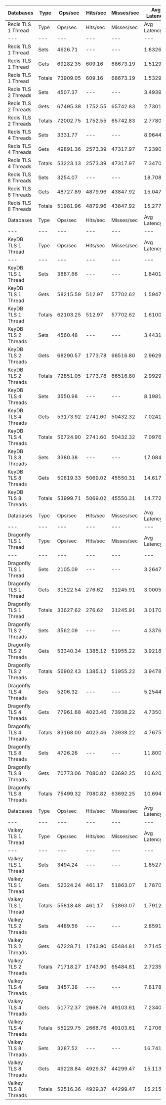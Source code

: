 | Databases | Type | Ops/sec | Hits/sec | Misses/sec | Avg Latency | p50 Latency | p99 Latency | p99.9 Latency | KB/sec |
| --- | --- | --- | --- | --- | --- | --- | --- | --- | --- |
| Redis TLS 1 Thread | Type | Ops/sec | Hits/sec | Misses/sec | Avg Latency | p50 Latency | p99 Latency | p99.9 Latency | KB/sec |
| --- | --- | --- | --- | --- | --- | --- | --- | --- | --- |
Redis TLS 1 Thread | Sets | 4626.71 | --- | --- | 1.83261 | 1.43900 | 2.39900 | 122.36700 | 2529.51 |
Redis TLS 1 Thread | Gets | 69282.35 | 609.16 | 68673.19 | 1.51293 | 1.43900 | 2.33500 | 2.97500 | 3001.96 |
Redis TLS 1 Thread | Totals | 73909.05 | 609.16 | 68673.19 | 1.53294 | 1.43900 | 2.33500 | 3.00700 | 5531.46 |
Redis TLS 2 Threads | Sets | 4507.37 | --- | --- | 3.49394 | 2.60700 | 4.57500 | 284.67100 | 2464.27 |
Redis TLS 2 Threads | Gets | 67495.38 | 1752.55 | 65742.83 | 2.73019 | 2.60700 | 4.47900 | 4.83100 | 3507.49 |
Redis TLS 2 Threads | Totals | 72002.75 | 1752.55 | 65742.83 | 2.77800 | 2.60700 | 4.47900 | 4.86300 | 5971.76 |
Redis TLS 4 Threads | Sets | 3331.77 | --- | --- | 8.96440 | 7.19900 | 14.14300 | 634.87900 | 1821.55 |
Redis TLS 4 Threads | Gets | 49891.36 | 2573.39 | 47317.97 | 7.23900 | 7.19900 | 12.15900 | 14.78300 | 3235.40 |
Redis TLS 4 Threads | Totals | 53223.13 | 2573.39 | 47317.97 | 7.34701 | 7.19900 | 13.24700 | 14.84700 | 5056.94 |
Redis TLS 8 Threads | Sets | 3254.07 | --- | --- | 18.70848 | 14.97500 | 21.50300 | 1376.25500 | 1779.07 |
Redis TLS 8 Threads | Gets | 48727.89 | 4879.96 | 43847.92 | 15.04794 | 14.91100 | 18.68700 | 30.71900 | 4350.17 |
Redis TLS 8 Threads | Totals | 51981.96 | 4879.96 | 43847.92 | 15.27709 | 14.91100 | 18.81500 | 30.84700 | 6129.24 |
| Databases | Type | Ops/sec | Hits/sec | Misses/sec | Avg Latency | p50 Latency | p99 Latency | p99.9 Latency | KB/sec |
| --- | --- | --- | --- | --- | --- | --- | --- | --- | --- |
| KeyDB TLS 1 Thread | Type | Ops/sec | Hits/sec | Misses/sec | Avg Latency | p50 Latency | p99 Latency | p99.9 Latency | KB/sec |
| --- | --- | --- | --- | --- | --- | --- | --- | --- | --- |
KeyDB TLS 1 Thread | Sets | 3887.66 | --- | --- | 1.84012 | 1.71900 | 2.70300 | 99.83900 | 2125.46 |
KeyDB TLS 1 Thread | Gets | 58215.59 | 512.97 | 57702.62 | 1.59471 | 1.71100 | 2.52700 | 3.15100 | 2523.00 |
KeyDB TLS 1 Thread | Totals | 62103.25 | 512.97 | 57702.62 | 1.61007 | 1.71100 | 2.54300 | 3.18300 | 4648.46 |
KeyDB TLS 2 Threads | Sets | 4560.48 | --- | --- | 3.44315 | 2.51100 | 5.27900 | 194.55900 | 2493.30 |
KeyDB TLS 2 Threads | Gets | 68290.57 | 1773.78 | 66516.80 | 2.96291 | 2.51100 | 5.21500 | 6.07900 | 3549.11 |
KeyDB TLS 2 Threads | Totals | 72851.05 | 1773.78 | 66516.80 | 2.99297 | 2.51100 | 5.21500 | 6.23900 | 6042.41 |
KeyDB TLS 4 Threads | Sets | 3550.98 | --- | --- | 8.19813 | 6.91100 | 13.95100 | 489.47100 | 1941.39 |
KeyDB TLS 4 Threads | Gets | 53173.92 | 2741.60 | 50432.32 | 7.02412 | 6.91100 | 13.75900 | 14.59100 | 3447.71 |
KeyDB TLS 4 Threads | Totals | 56724.90 | 2741.60 | 50432.32 | 7.09761 | 6.91100 | 13.75900 | 14.65500 | 5389.10 |
KeyDB TLS 8 Threads | Sets | 3380.38 | --- | --- | 17.08420 | 14.52700 | 28.67100 | 966.65500 | 1848.12 |
KeyDB TLS 8 Threads | Gets | 50619.33 | 5069.02 | 45550.31 | 14.61763 | 14.46300 | 27.77500 | 30.59100 | 4518.85 |
KeyDB TLS 8 Threads | Totals | 53999.71 | 5069.02 | 45550.31 | 14.77203 | 14.52700 | 27.90300 | 30.71900 | 6366.97 |
| Databases | Type | Ops/sec | Hits/sec | Misses/sec | Avg Latency | p50 Latency | p99 Latency | p99.9 Latency | KB/sec |
| --- | --- | --- | --- | --- | --- | --- | --- | --- | --- |
| Dragonfly TLS 1 Thread | Type | Ops/sec | Hits/sec | Misses/sec | Avg Latency | p50 Latency | p99 Latency | p99.9 Latency | KB/sec |
| --- | --- | --- | --- | --- | --- | --- | --- | --- | --- |
Dragonfly TLS 1 Thread | Sets | 2105.09 | --- | --- | 3.26474 | 2.95900 | 6.68700 | 110.59100 | 1150.89 |
Dragonfly TLS 1 Thread | Gets | 31522.54 | 276.62 | 31245.91 | 3.00054 | 2.95900 | 6.55900 | 7.13500 | 1365.58 |
Dragonfly TLS 1 Thread | Totals | 33627.62 | 276.62 | 31245.91 | 3.01708 | 2.95900 | 6.55900 | 7.16700 | 2516.47 |
Dragonfly TLS 2 Threads | Sets | 3562.09 | --- | --- | 4.33760 | 3.85500 | 8.95900 | 166.91100 | 1947.47 |
Dragonfly TLS 2 Threads | Gets | 53340.34 | 1385.12 | 51955.22 | 3.92187 | 3.85500 | 8.76700 | 10.23900 | 2771.96 |
Dragonfly TLS 2 Threads | Totals | 56902.43 | 1385.12 | 51955.22 | 3.94789 | 3.85500 | 8.83100 | 10.36700 | 4719.43 |
Dragonfly TLS 4 Threads | Sets | 5206.32 | --- | --- | 5.25447 | 4.89500 | 11.00700 | 210.94300 | 2846.40 |
Dragonfly TLS 4 Threads | Gets | 77961.68 | 4023.46 | 73938.22 | 4.73504 | 4.89500 | 10.62300 | 13.50300 | 5056.83 |
Dragonfly TLS 4 Threads | Totals | 83168.00 | 4023.46 | 73938.22 | 4.76756 | 4.89500 | 10.68700 | 13.82300 | 7903.23 |
Dragonfly TLS 8 Threads | Sets | 4726.26 | --- | --- | 11.80027 | 10.87900 | 26.49500 | 509.95100 | 2583.94 |
Dragonfly TLS 8 Threads | Gets | 70773.06 | 7080.82 | 63692.25 | 10.62070 | 10.81500 | 25.21500 | 34.81500 | 6314.77 |
Dragonfly TLS 8 Threads | Totals | 75499.32 | 7080.82 | 63692.25 | 10.69454 | 10.81500 | 25.34300 | 36.86300 | 8898.72 |
| Databases | Type | Ops/sec | Hits/sec | Misses/sec | Avg Latency | p50 Latency | p99 Latency | p99.9 Latency | KB/sec |
| --- | --- | --- | --- | --- | --- | --- | --- | --- | --- |
| Valkey TLS 1 Thread | Type | Ops/sec | Hits/sec | Misses/sec | Avg Latency | p50 Latency | p99 Latency | p99.9 Latency | KB/sec |
| --- | --- | --- | --- | --- | --- | --- | --- | --- | --- |
Valkey TLS 1 Thread | Sets | 3494.24 | --- | --- | 1.85270 | 1.50300 | 3.66300 | 31.74300 | 1910.36 |
Valkey TLS 1 Thread | Gets | 52324.24 | 461.17 | 51863.07 | 1.78709 | 1.50300 | 3.61500 | 3.98300 | 2267.73 |
Valkey TLS 1 Thread | Totals | 55818.48 | 461.17 | 51863.07 | 1.79120 | 1.50300 | 3.61500 | 4.01500 | 4178.10 |
Valkey TLS 2 Threads | Sets | 4489.56 | --- | --- | 2.85916 | 2.59100 | 4.57500 | 74.23900 | 2454.53 |
Valkey TLS 2 Threads | Gets | 67228.71 | 1743.90 | 65484.81 | 2.71454 | 2.59100 | 4.47900 | 5.24700 | 3492.77 |
Valkey TLS 2 Threads | Totals | 71718.27 | 1743.90 | 65484.81 | 2.72359 | 2.59100 | 4.51100 | 5.34300 | 5947.30 |
Valkey TLS 4 Threads | Sets | 3457.38 | --- | --- | 7.81787 | 7.19900 | 14.14300 | 257.02300 | 1890.22 |
Valkey TLS 4 Threads | Gets | 51772.37 | 2668.76 | 49103.61 | 7.23408 | 7.19900 | 9.53500 | 14.71900 | 3356.54 |
Valkey TLS 4 Threads | Totals | 55229.75 | 2668.76 | 49103.61 | 7.27062 | 7.19900 | 9.66300 | 14.78300 | 5246.77 |
Valkey TLS 8 Threads | Sets | 3287.52 | --- | --- | 16.74154 | 15.03900 | 20.60700 | 671.74300 | 1797.36 |
Valkey TLS 8 Threads | Gets | 49228.84 | 4929.37 | 44299.47 | 15.11348 | 14.97500 | 19.07100 | 30.71900 | 4394.51 |
Valkey TLS 8 Threads | Totals | 52516.36 | 4929.37 | 44299.47 | 15.21540 | 15.03900 | 19.07100 | 30.84700 | 6191.87 |
